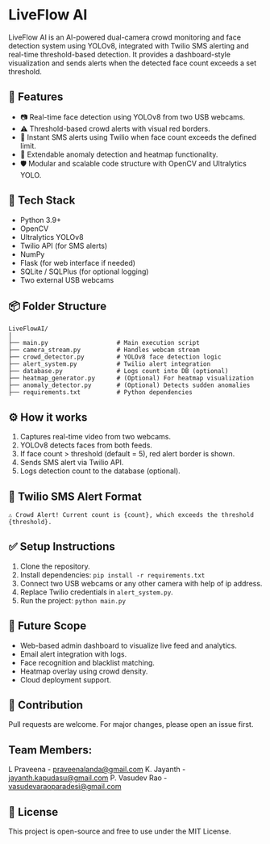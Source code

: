 # LiveFlow AI

LiveFlow AI is an AI-powered dual-camera crowd monitoring and face detection system using YOLOv8, integrated with Twilio SMS alerting and real-time threshold-based detection. It provides a dashboard-style visualization and sends alerts when the detected face count exceeds a set threshold.

## 🚀 Features
- 📷 Real-time face detection using YOLOv8 from two USB webcams.
- ⚠️ Threshold-based crowd alerts with visual red borders.
- 📲 Instant SMS alerts using Twilio when face count exceeds the defined limit.
- 🧠 Extendable anomaly detection and heatmap functionality.
- 🛡️ Modular and scalable code structure with OpenCV and Ultralytics YOLO.

## 🧰 Tech Stack
- Python 3.9+
- OpenCV
- Ultralytics YOLOv8
- Twilio API (for SMS alerts)
- NumPy
- Flask (for web interface if needed)
- SQLite / SQLPlus (for optional logging)
- Two external USB webcams

## 📦 Folder Structure
```
LiveFlowAI/
│
├── main.py                   # Main execution script
├── camera_stream.py          # Handles webcam stream
├── crowd_detector.py         # YOLOv8 face detection logic
├── alert_system.py           # Twilio alert integration
├── database.py               # Logs count into DB (optional)
├── heatmap_generator.py      # (Optional) For heatmap visualization
├── anomaly_detector.py       # (Optional) Detects sudden anomalies
├── requirements.txt          # Python dependencies
```

## ⚙️ How it works
1. Captures real-time video from two webcams.
2. YOLOv8 detects faces from both feeds.
3. If face count > threshold (default = 5), red alert border is shown.
4. Sends SMS alert via Twilio API.
5. Logs detection count to the database (optional).

## 🔔 Twilio SMS Alert Format
```
⚠️ Crowd Alert! Current count is {count}, which exceeds the threshold {threshold}.
```

## ✅ Setup Instructions
1. Clone the repository.
2. Install dependencies: `pip install -r requirements.txt`
3. Connect two USB webcams or any other camera with help of ip address.
4. Replace Twilio credentials in `alert_system.py`.
5. Run the project: `python main.py`

## 🧪 Future Scope
- Web-based admin dashboard to visualize live feed and analytics.
- Email alert integration with logs.
- Face recognition and blacklist matching.
- Heatmap overlay using crowd density.
- Cloud deployment support.

## 🤝 Contribution
Pull requests are welcome. For major changes, please open an issue first.

## Team Members:
L Praveena - praveenalanda@gmail.com
K. Jayanth - jayanth.kapudasu@gmail.com
P. Vasudev Rao - vasudevaraoparadesi@gmail.com

## 📝 License
This project is open-source and free to use under the MIT License.
